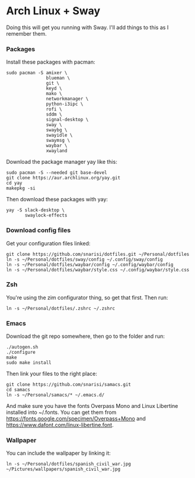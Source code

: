 # Arch Linux + Sway

Doing this will get you running with Sway. I'll add things to this as I remember them.

### Packages

Install these packages with pacman:

```
sudo pacman -S amixer \
			   blueman \
			   git \
			   keyd \
			   mako \
			   networkmanager \
			   python-i3ipc \
			   rofi \
			   sddm \
			   signal-desktop \
			   sway \
			   swaybg \
			   swayidle \
			   swaymsg \
			   waybar \
			   xwayland
```

Download the package manager yay like this:

```
sudo pacman -S --needed git base-devel
git clone https://aur.archlinux.org/yay.git
cd yay
makepkg -si
```

Then download these packages with yay:

```
yay -S slack-desktop \
       swaylock-effects
```

### Download config files

Get your configuration files linked:

```
git clone https://github.com/snarisi/dotfiles.git ~/Personal/dotfiles
ln -s ~/Personal/dotfiles/sway/config ~/.config/sway/config
ln -s ~/Personal/dotfiles/waybar/config ~/.config/waybar/config
ln -s ~/Personal/dotfiles/waybar/style.css ~/.config/waybar/style.css
```

### Zsh

You're using the zim configurator thing, so get that first. Then run:

```
ln -s ~/Personal/dotfiles/.zshrc ~/.zshrc
```

### Emacs

Download the git repo somewhere, then go to the folder and run:

```
./autogen.sh
./configure
make
sudo make install
```

Then link your files to the right place:

```
git clone https://github.com/snarisi/samacs.git
cd samacs
ln -s ~/Personal/samacs/* ~/.emacs.d/
```

And make sure you have the fonts Overpass Mono and Linux Libertine installed into ~/.fonts. You can get them from https://fonts.google.com/specimen/Overpass+Mono and https://www.dafont.com/linux-libertine.font.

### Wallpaper

You can include the wallpaper by linking it:

```
ln -s ~/Personal/dotfiles/spanish_civil_war.jpg ~/Pictures/wallpapers/spanish_civil_war.jpg
```
